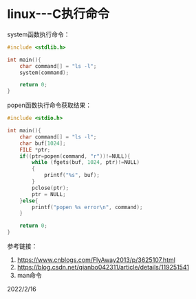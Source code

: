# linux---C执行命令

system函数执行命令：  
```cpp
#include <stdlib.h>

int main(){
    char command[] = "ls -l";
    system(command);

    return 0;
}
```

popen函数执行命令获取结果：  
```cpp
#include <stdio.h>

int main(){
    char command[] = "ls -l";
    char buf[1024];
    FILE *ptr;
    if((ptr=popen(command, "r"))!=NULL){
        while (fgets(buf, 1024, ptr)!=NULL)
        {
            printf("%s", buf);
        }
        pclose(ptr);
        ptr = NULL;        
    }else{
        printf("popen %s error\n", command);
    }

    return 0;
}
```

参考链接：  
1. https://www.cnblogs.com/FlyAway2013/p/3625107.html
2. https://blog.csdn.net/qianbo042311/article/details/119251541
3. man命令

2022/2/16  
